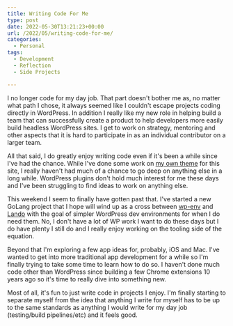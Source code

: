 ```yaml
---
title: Writing Code For Me
type: post
date: 2022-05-30T13:21:23+00:00
url: /2022/05/writing-code-for-me/
categories:
  - Personal
tags:
  - Development
  - Reflection
  - Side Projects

---
```

I no longer code for my day job. That part doesn't bother me as, no matter what path I chose, it always seemed like I couldn't escape projects coding directly in WordPress. In addition I really like my new role in helping build a team that can successfully create a product to help developers more easily build headless WordPress sites. I get to work on strategy, mentoring and other aspects that it is hard to participate in as an individual contributor on a larger team.

All that said, I do greatly enjoy writing code even if it's been a while since I've had the chance. While I've done some work on [my own theme][1] for this site, I really haven't had much of a chance to go deep on anything else in a long while. WordPress plugins don't hold much interest for me these days and I've been struggling to find ideas to work on anything else.

This weekend I seem to finally have gotten past that. I've started a new GoLang project that I hope will wind up as a cross between [wp-env][2] and [Lando][3] with the goal of simpler WordPress dev environments for when I do need them. No, I don't have a lot of WP work I want to do these days but I do have plenty I still do and I really enjoy working on the tooling side of the equation.

Beyond that I'm exploring a few app ideas for, probably, iOS and Mac. I've wanted to get into more traditional app development for a while so I'm finally trying to take some time to learn how to do so. I haven't done much code other than WordPress since building a few Chrome extensions 10 years ago so it's time to really dive into something new.

Most of all, it's fun to just write code in projects I enjoy. I'm finally starting to separate myself from the idea that anything I write for myself has to be up to the same standards as anything I would write for my day job (testing/build pipelines/etc) and it feels good.

 [1]: https://github.com/ChrisWiegman/chriswiegman-theme
 [2]: https://developer.wordpress.org/block-editor/reference-guides/packages/packages-env/
 [3]: https://lando.dev/